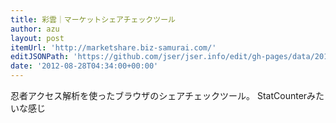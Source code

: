 ```yaml
---
title: 彩雲｜マーケットシェアチェックツール
author: azu
layout: post
itemUrl: 'http://marketshare.biz-samurai.com/'
editJSONPath: 'https://github.com/jser/jser.info/edit/gh-pages/data/2012/08/index.json'
date: '2012-08-28T04:34:00+00:00'
---
```

忍者アクセス解析を使ったブラウザのシェアチェックツール。
StatCounterみたいな感じ

